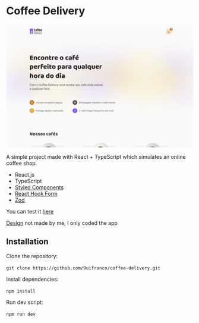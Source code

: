 # Coffee Delivery

![](./src/demo.jpg)

A simple project made with React + TypeScript which simulates an online coffee shop.

- React.js
- TypeScript
- [Styled Components](https://styled-components.com/)
- [React Hook Form](https://react-hook-form.com/)
- [Zod](https://zod.dev/)

You can test it [here](https://coffee-delivery-react.web.app/)

[Design](https://www.figma.com/file/8XTipriDmj3W2cOLetHzNq/Coffee-Delivery?t=r9fHhKByOHFOAbso-6) not made by me, I only coded the app

## Installation

Clone the repository:

`
git clone https://github.com/9uifranco/coffee-delivery.git
`

Install dependencies:

`
npm install
`

Run dev script:

`
npm run dev
`
